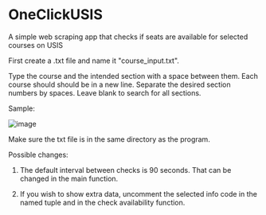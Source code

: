 # OneClickUSIS
A simple web scraping app that checks if seats are available for selected courses on USIS

First create a .txt file and name it "course_input.txt".

Type the course and the intended section with a space between them. Each course should should be in a new line.
Separate the desired section numbers by spaces. Leave blank to search for all sections.

Sample:

![image](https://github.com/user-attachments/assets/3ae8cc8e-477d-4712-a31c-680996d7e8a6)


Make sure the txt file is in the same directory as the program.

Possible changes:
1. The default interval between checks is 90 seconds. That can be changed in the main function.
   
2. If you wish to show extra data, uncomment the selected info code in the named tuple and in the check availability function.
